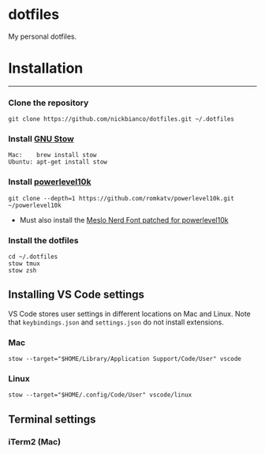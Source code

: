 dotfiles
========
My personal dotfiles.

# Installation
--------------
### Clone the repository

    git clone https://github.com/nickbianco/dotfiles.git ~/.dotfiles
  
### Install [GNU Stow](https://www.gnu.org/software/stow/)

    Mac:    brew install stow
    Ubuntu: apt-get install stow

### Install [powerlevel10k](https://github.com/romkatv/powerlevel10k)

    git clone --depth=1 https://github.com/romkatv/powerlevel10k.git ~/powerlevel10k

- Must also install the [Meslo Nerd Font patched for powerlevel10k]( https://github.com/romkatv/powerlevel10k?tab=readme-ov-file#meslo-nerd-font-patched-for-powerlevel10k)

### Install the dotfiles

    cd ~/.dotfiles
    stow tmux
    stow zsh

## Installing VS Code settings

VS Code stores user settings in different locations on Mac and Linux. Note that `keybindings.json` and `settings.json` do not install extensions.

### Mac

    stow --target="$HOME/Library/Application Support/Code/User" vscode

### Linux

    stow --target="$HOME/.config/Code/User" vscode/linux


## Terminal settings

### iTerm2 (Mac)
